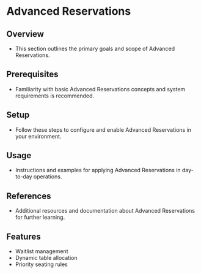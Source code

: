 # Advanced Reservations

## Overview
- This section outlines the primary goals and scope of Advanced Reservations.

## Prerequisites
- Familiarity with basic Advanced Reservations concepts and system requirements is recommended.

## Setup
- Follow these steps to configure and enable Advanced Reservations in your environment.

## Usage
- Instructions and examples for applying Advanced Reservations in day-to-day operations.

## References
- Additional resources and documentation about Advanced Reservations for further learning.


## Features
- Waitlist management
- Dynamic table allocation
- Priority seating rules

